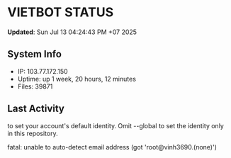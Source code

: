 # VIETBOT STATUS
**Updated**: Sun Jul 13 04:24:43 PM +07 2025

## System Info
- IP: 103.77.172.150
- Uptime: up 1 week, 20 hours, 12 minutes
- Files: 39871

## Last Activity

to set your account's default identity.
Omit --global to set the identity only in this repository.

fatal: unable to auto-detect email address (got 'root@vinh3690.(none)')
